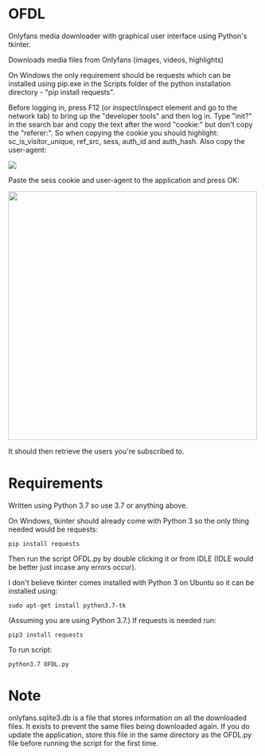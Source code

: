 # OFDL
Onlyfans media downloader with graphical user interface using Python's tkinter.

Downloads media files from Onlyfans (images, videos, highlights)

On Windows the only requirement should be requests which can be installed using pip.exe in the Scripts folder of the python installation directory - "pip install requests". 


Before logging in, press F12 (or inspect/inspect element and go to the network tab) to bring up the "developer tools" and then log in. Type "init?" in the search bar and copy the text after the word "cookie:" but don't copy the "referer:". So when copying the cookie you should highlight: sc_is_visitor_unique, ref_src, sess, auth_id and auth_hash. Also copy the user-agent:

<img src="https://github.com/Hashirama/OFDL/blob/master/of.png">

Paste the sess cookie and user-agent to the application and press OK:

<img src="https://github.com/Hashirama/OFDL/blob/master/of2.png" width="500">


 It should then retrieve the users you're subscribed to. 
 
 # Requirements

Written using Python 3.7 so use 3.7 or anything above.

On Windows, tkinter should already come with Python 3 so the only thing needed would be requests:

<pre><code>pip install requests</code></pre>

Then run the script OFDL.py by double clicking it or from IDLE (IDLE would be better just incase any errors occur).

I don't believe tkinter comes installed with Python 3 on Ubuntu so it can be installed using:

<pre><code>sudo apt-get install python3.7-tk</pre></code>

(Assuming you are using Python 3.7.) If requests is needed run:

<pre><code>pip3 install requests</code></pre>

To run script: <pre><code>python3.7 OFDL.py</code></pre>

# Note

onlyfans.sqlite3.db is a file that stores information on all the downloaded files. It exists to prevent the same files being downloaded again. If you do update the application, store this file in the same directory as the OFDL.py file before running the script for the first time.
